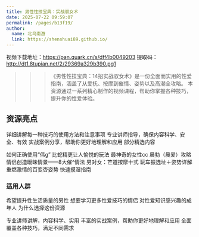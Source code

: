 ```yaml
---
title: 男性性技宝典：实战驭女术
date: 2025-07-22 09:59:07
permalink: /pages/b13f19/
author: 
  name: 北鸟南游
  link: https://shenshuai89.github.io/
---
```


视频下载地址：https://pan.quark.cn/s/dff4b0049203 提取码： http://dt1.8tupian.net/2/29369a329b390.pg1

>>> 《男性性技宝典：14招实战驭女术》是一份全面而实用的性爱指南，涵盖了从爱抚、按摩到催情、姿势以及高潮全攻略。
本资源通过一系列精心制作的视频课程，帮助你掌握各种技巧，提升你的性爱体验。

## 资源亮点

详细讲解每一种技巧的使用方法和注意事项
专业讲师指导，确保内容科学、安全、有效
实战案例分享，帮助你更好地理解和应用
部分精选内容

如何正确使用“伟g”
比蛇精更让人愉悦的玩法
最神奇的女性cc
晨勃（晨爱）攻略
情侣创造暧昧情景——8大催^情法
男对女：芒道按摩十式
玩车振选址＋姿势详解
重燃激情的百变杏姿势
快速摸湿指南

### 适用人群

希望提升性生活质量的男性
想要学习更多性爱技巧的情侣
对性爱知识感兴趣的成年人
为什么选择这份资源

专业讲师讲解，内容科学、实用
丰富的实战案例，帮助你更好地理解和应用
全面覆盖各种技巧，满足不同需求